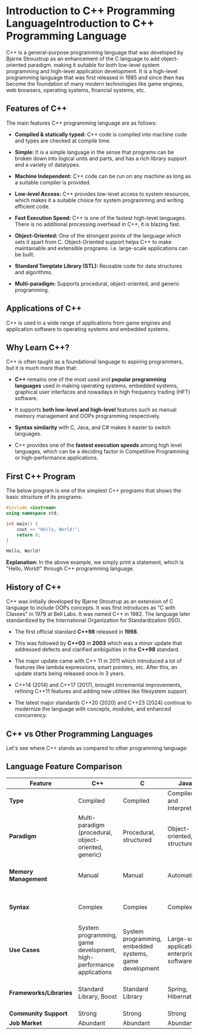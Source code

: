 # Introduction to C++ Programming LanguageIntroduction to C++ Programming Language
C++ is a general-purpose programming language that was developed by Bjarne Stroustrup as an enhancement of the C language to add object-oriented paradigm. making it suitable for both low-level system programming and high-level application development. It is a high-level programming language that was first released in 1985 and since then has become the foundation of many modern technologies like game engines, web browsers, operating systems, financial systems, etc.

## Features of C++
The main features C++ programming language are as follows:

- **Compiled & statically typed:** C++ code is compiled into machine code and types are checked at compile time.

- **Simple:** It is a simple language in the sense that programs can be broken down into logical units and parts, and has a rich library support and a variety of datatypes.

- **Machine Independent:** C++ code can be run on any machine as long as a suitable compiler is provided.

- **Low-level Access:** C++ provides low-level access to system resources, which makes it a suitable choice for system programming and writing efficient code.

- **Fast Execution Speed:** C++ is one of the fastest high-level languages. There is no additional processing overhead in C++, it is blazing fast.

- **Object-Oriented:** One of the strongest points of the language which sets it apart from C. Object-Oriented support helps C++ to make maintainable and extensible programs. i.e. large-scale applications can be built.

- **Standard Template Library (STL):** Reusable code for data structures and algorithms.

- **Multi-paradigm:** Supports procedural, object-oriented, and generic programming.


## Applications of C++
C++ is used in a wide range of applications from game engines and application software to operating systems and embedded systems.

## Why Learn C++?
C++ is often taught as a foundational language to aspiring programmers, but it is much more than that:

- **C++** remains one of the most used and **popular programming languages** used in making operating systems, embedded systems, graphical user interfaces and nowadays in high frequency trading (HFT) software.

- It supports **both low-level and high-level** features such as manual memory management and OOPs programming respectively.

- **Syntax similarity** with C, Java, and C# makes it easier to switch languages.

- C++ provides one of the **fastest execution speeds** among high level languages, which can be a deciding factor in Competitive Programming or high-performance applications.


## First C++ Program
The below program is one of the simplest C++ programs that shows the basic structure of its programs:

```c++
#include <iostream>
using namespace std;

int main() {
    cout << "Hello, World!";
    return 0;
}
```
```bash
Hello, World!
```
**Explanation:** In the above example, we simply print a statement, which is "Hello, World!" through C++ programming language.


## History of C++
C++ was initially developed by Bjarne Stroutrup as an extension of C language to include OOPs concepts. It was first introduces as "C with Classes" in 1979 at Bell Labs. It was named C++ in 1982. The language later standardized by the International Organization for Standardization (ISO).

- The first official standard **C++98** released in **1998**.

- This was followed by **C++03** in **2003** which was a minor update that addressed defects and clarified ambiguities in the **C++98** standard.

- The major update came with C++ 11 in 2011 which introduced a lot of features like lambda expressions, smart pointers, etc. After this, an update starts being released once in 3 years.

- C++14 (2014) and C++17 (2017), brought incremental improvements, refining C++11 features and adding new utilities like filesystem support.

- The latest major standards C++20 (2020) and C++23 (2024) continue to modernize the language with concepts, modules, and enhanced concurrency.


## C++ vs Other Programming Languages
Let's see where C++ stands as compared to other programming language:

## Language Feature Comparison

| Feature              | C++                                                                 | C                            | Java                                          | Python                                                   | JavaScript                                                            |
|----------------------|----------------------------------------------------------------------|-------------------------------|-----------------------------------------------|----------------------------------------------------------|------------------------------------------------------------------------|
| **Type**             | Compiled                                                             | Compiled                      | Compiled and Interpreted                      | Interpreted                                              | Interpreted                                                            |
| **Paradigm**         | Multi-paradigm (procedural, object-oriented, generic)               | Procedural, structured         | Object-oriented, structured                   | Multi-paradigm (object-oriented, procedural, functional) | Multi-paradigm (event-driven, functional)                             |
| **Memory Management**| Manual                                                               | Manual                         | Automatic                                     | Automatic                                                | Automatic (with garbage collection)                                   |
| **Syntax**           | Complex                                                              | Complex                        | Complex                                       | Simple                                                   | Simple (but can be more complex with frameworks)                      |
| **Use Cases**        | System programming, game development, high-performance applications | System programming, embedded systems, game development | Large-scale applications, enterprise software | Web development, data analysis, machine learning          | Web development, server-side scripting, mobile apps                   |
| **Frameworks/Libraries** | Standard Library, Boost                                          | Standard Library               | Spring, Hibernate                             | Django, Flask                                             | Node.js, React, Angular, Vue, Express                                 |
| **Community Support**| Strong                                                               | Strong                         | Strong                                        | Strong                                                    | Strong                                                                 |
| **Job Market**       | Abundant                                                             | Abundant                       | Abundant                                      | Abundant                                                  | Abundant                                                               |

